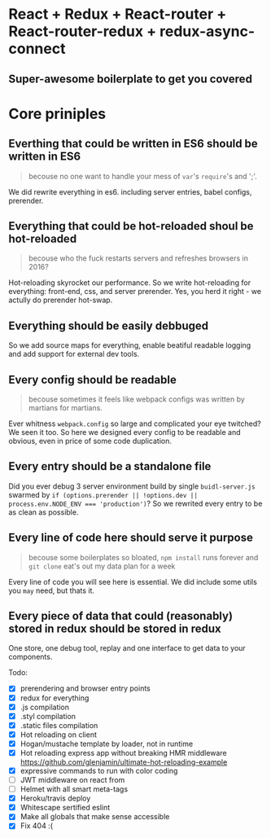 # React + Redux + React-router + React-router-redux + redux-async-connect

## Super-awesome boilerplate to get you covered

# Core priniples

## Everthing that could be written in ES6 should be written in ES6

> becouse no one want to handle your mess of `var`'s `require`'s and ';'.

We did rewrite everything in es6. including server entries, babel configs, prerender.

## Everything that could be hot-reloaded shoul be hot-reloaded

> becouse who the fuck restarts servers and refreshes browsers in 2016?

Hot-reloading skyrocket our performance. So we write hot-reloading for everything: front-end, css,
and server prerender. Yes, you herd it right - we actully do prerender hot-swap.

## Everything should be easily debbuged

So we add source maps for everything, enable beatiful readable logging and add support for external dev tools.

## Every config should be readable

> becouse sometimes it feels like webpack configs was written by martians for martians.

Ever whitness `webpack.config` so large and complicated your eye twitched? We seen it too.
So here we designed every config to be readable and obvious, even in price of some code duplication.

## Every entry should be a standalone file

Did you ever debug 3 server environment build by single `buidl-server.js` swarmed by `if (options.prerender || !options.dev || process.env.NODE_ENV === 'production')`? So we rewrited every entry to be as clean as possible.

## Every line of code here should serve it purpose

> becouse some boilerplates so bloated, `npm install` runs forever and `git clone` eat's out my data plan for a week

Every line of code you will see here is essential. We did include some utils you `may` need, but thats it.

## Every piece of data that could (reasonably) stored in redux should be stored in redux

One store, one debug tool, replay and one interface to get data to your components.


Todo:

- [x] prerendering and browser entry points
- [x] redux for everything
- [x] .js compilation
- [x] .styl compilation
- [x] .static files compilation
- [x] Hot reloading on client
- [x] Hogan/mustache template by loader, not in runtime
- [x] Hot reloading express app without breaking HMR middleware https://github.com/glenjamin/ultimate-hot-reloading-example
- [x] expressive commands to run with color coding
- [ ] JWT middleware on react from
- [ ] Helmet with all smart meta-tags
- [x] Heroku/travis deploy
- [x] Whitescape sertified eslint
- [x] Make all globals that make sense accessible
- [x] Fix 404 :(